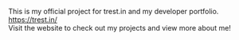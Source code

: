 This is my official project for trest.in and my developer portfolio.
<br />
https://trest.in/
<br />
Visit the website to check out my projects and view more about me!
